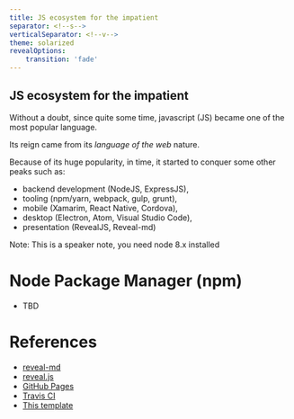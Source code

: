 ```yaml
---
title: JS ecosystem for the impatient
separator: <!--s-->
verticalSeparator: <!--v-->
theme: solarized
revealOptions:
    transition: 'fade'
---
```

JS ecosystem for the impatient
---

<div style="text-align=left">
Without a doubt, since quite some time, javascript (JS) became one of the most popular language.

Its reign came from its *language of the web* nature.
</div>

<!--s-->

Because of its huge popularity, in time, it started to conquer some other peaks such as:
- backend development (NodeJS, ExpressJS),
- tooling (npm/yarn, webpack, gulp, grunt),
- mobile (Xamarim, React Native, Cordova),
- desktop (Electron, Atom, Visual Studio Code),
- presentation (RevealJS, Reveal-md)

Note: This is a speaker note, you need node 8.x installed

<!--s-->

# Node Package Manager (npm)

* TBD

<!--v-->

# References

* [reveal-md](https://github.com/webpro/reveal-md)
* [reveal.js](http://lab.hakim.se/reveal-js)
* [GitHub Pages](https://pages.github.com)
* [Travis CI](https://travis-ci.org)
* [This template](https://github.com/martinmurphy/slidestemplate)